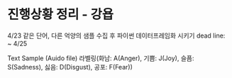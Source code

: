 ﻿# 진행상황 정리 - 강욥
4/23
같은 단어, 다른 억양의 샘플 수집 후 파이썬 데이터프레임화 시키기
dead line: ~ 4/25

Text
Sample (Auido file)
라벨링(화남: A(Anger), 기쁨: J(Joy), 슬픔: S(Sadness), 싫음: D(Disgust), 공포: F(Fear))

